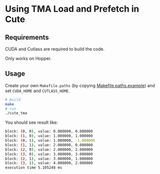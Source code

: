 # Using TMA Load and Prefetch in Cute

## Requirements

CUDA and Cutlass are required to build the code.

Only works on Hopper.

## Usage

Create your own `Makefile.paths` (by copying [Makefile.paths.example](./Makefile.paths.example)) and set `CUDA_HOME` and `CUTLASS_HOME`.

```bash
# build
make
# run
./cute_tma
```

You should see result like:
```bash
block: (0, 0), value: 0.000000, 0.000000
block: (1, 0), value: 1.000000, 1.000000
block: (0, 1), value: 1.000000, -1.000000
block: (1, 1), value: 2.000000, 0.000000
block: (2, 0), value: 2.000000, 2.000000
block: (3, 0), value: 3.000000, 3.000000
block: (2, 1), value: 3.000000, 1.000000
block: (3, 1), value: 4.000000, 2.000000
execution time 5.105248 ms
```
